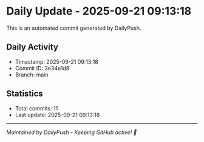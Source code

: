 # Daily Update - 2025-09-21 09:13:18

This is an automated commit generated by DailyPush.

## Daily Activity
- Timestamp: 2025-09-21 09:13:18
- Commit ID: 3e34e1d8
- Branch: main

## Statistics
- Total commits: 11
- Last update: 2025-09-21 09:13:18

---
*Maintained by DailyPush - Keeping GitHub active! 🚀*

